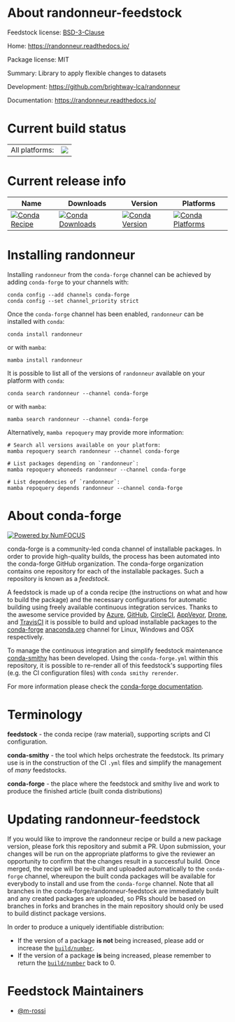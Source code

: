 About randonneur-feedstock
==========================

Feedstock license: [BSD-3-Clause](https://github.com/conda-forge/randonneur-feedstock/blob/main/LICENSE.txt)

Home: https://randonneur.readthedocs.io/

Package license: MIT

Summary: Library to apply flexible changes to datasets

Development: https://github.com/brightway-lca/randonneur

Documentation: https://randonneur.readthedocs.io/

Current build status
====================


<table><tr><td>All platforms:</td>
    <td>
      <a href="https://dev.azure.com/conda-forge/feedstock-builds/_build/latest?definitionId=24201&branchName=main">
        <img src="https://dev.azure.com/conda-forge/feedstock-builds/_apis/build/status/randonneur-feedstock?branchName=main">
      </a>
    </td>
  </tr>
</table>

Current release info
====================

| Name | Downloads | Version | Platforms |
| --- | --- | --- | --- |
| [![Conda Recipe](https://img.shields.io/badge/recipe-randonneur-green.svg)](https://anaconda.org/conda-forge/randonneur) | [![Conda Downloads](https://img.shields.io/conda/dn/conda-forge/randonneur.svg)](https://anaconda.org/conda-forge/randonneur) | [![Conda Version](https://img.shields.io/conda/vn/conda-forge/randonneur.svg)](https://anaconda.org/conda-forge/randonneur) | [![Conda Platforms](https://img.shields.io/conda/pn/conda-forge/randonneur.svg)](https://anaconda.org/conda-forge/randonneur) |

Installing randonneur
=====================

Installing `randonneur` from the `conda-forge` channel can be achieved by adding `conda-forge` to your channels with:

```
conda config --add channels conda-forge
conda config --set channel_priority strict
```

Once the `conda-forge` channel has been enabled, `randonneur` can be installed with `conda`:

```
conda install randonneur
```

or with `mamba`:

```
mamba install randonneur
```

It is possible to list all of the versions of `randonneur` available on your platform with `conda`:

```
conda search randonneur --channel conda-forge
```

or with `mamba`:

```
mamba search randonneur --channel conda-forge
```

Alternatively, `mamba repoquery` may provide more information:

```
# Search all versions available on your platform:
mamba repoquery search randonneur --channel conda-forge

# List packages depending on `randonneur`:
mamba repoquery whoneeds randonneur --channel conda-forge

# List dependencies of `randonneur`:
mamba repoquery depends randonneur --channel conda-forge
```


About conda-forge
=================

[![Powered by
NumFOCUS](https://img.shields.io/badge/powered%20by-NumFOCUS-orange.svg?style=flat&colorA=E1523D&colorB=007D8A)](https://numfocus.org)

conda-forge is a community-led conda channel of installable packages.
In order to provide high-quality builds, the process has been automated into the
conda-forge GitHub organization. The conda-forge organization contains one repository
for each of the installable packages. Such a repository is known as a *feedstock*.

A feedstock is made up of a conda recipe (the instructions on what and how to build
the package) and the necessary configurations for automatic building using freely
available continuous integration services. Thanks to the awesome service provided by
[Azure](https://azure.microsoft.com/en-us/services/devops/), [GitHub](https://github.com/),
[CircleCI](https://circleci.com/), [AppVeyor](https://www.appveyor.com/),
[Drone](https://cloud.drone.io/welcome), and [TravisCI](https://travis-ci.com/)
it is possible to build and upload installable packages to the
[conda-forge](https://anaconda.org/conda-forge) [anaconda.org](https://anaconda.org/)
channel for Linux, Windows and OSX respectively.

To manage the continuous integration and simplify feedstock maintenance
[conda-smithy](https://github.com/conda-forge/conda-smithy) has been developed.
Using the ``conda-forge.yml`` within this repository, it is possible to re-render all of
this feedstock's supporting files (e.g. the CI configuration files) with ``conda smithy rerender``.

For more information please check the [conda-forge documentation](https://conda-forge.org/docs/).

Terminology
===========

**feedstock** - the conda recipe (raw material), supporting scripts and CI configuration.

**conda-smithy** - the tool which helps orchestrate the feedstock.
                   Its primary use is in the construction of the CI ``.yml`` files
                   and simplify the management of *many* feedstocks.

**conda-forge** - the place where the feedstock and smithy live and work to
                  produce the finished article (built conda distributions)


Updating randonneur-feedstock
=============================

If you would like to improve the randonneur recipe or build a new
package version, please fork this repository and submit a PR. Upon submission,
your changes will be run on the appropriate platforms to give the reviewer an
opportunity to confirm that the changes result in a successful build. Once
merged, the recipe will be re-built and uploaded automatically to the
`conda-forge` channel, whereupon the built conda packages will be available for
everybody to install and use from the `conda-forge` channel.
Note that all branches in the conda-forge/randonneur-feedstock are
immediately built and any created packages are uploaded, so PRs should be based
on branches in forks and branches in the main repository should only be used to
build distinct package versions.

In order to produce a uniquely identifiable distribution:
 * If the version of a package **is not** being increased, please add or increase
   the [``build/number``](https://docs.conda.io/projects/conda-build/en/latest/resources/define-metadata.html#build-number-and-string).
 * If the version of a package **is** being increased, please remember to return
   the [``build/number``](https://docs.conda.io/projects/conda-build/en/latest/resources/define-metadata.html#build-number-and-string)
   back to 0.

Feedstock Maintainers
=====================

* [@m-rossi](https://github.com/m-rossi/)

